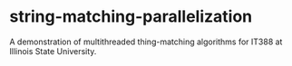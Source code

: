 # string-matching-parallelization
A demonstration of multithreaded thing-matching algorithms for IT388 at Illinois State University. 
